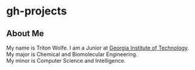 # gh-projects
## About Me
My name is Triton Wolfe. I am a Junior at [Georgia Institute of Technology](http://www.gatech.edu).  
My major is Chemical and Biomolecular Engineering.  
My minor is Computer Science and Intelligence.
